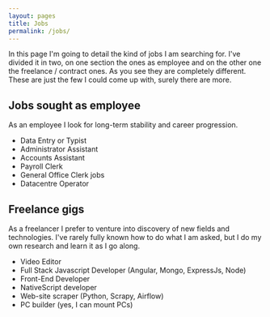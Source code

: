 ```yaml
---
layout: pages
title: Jobs
permalink: /jobs/
---
```

In this page I'm going to detail the kind of jobs I am searching for. I've divided it in two, on one section the ones as employee and on the other one the freelance / contract ones. As you see they are completely different. These are just the few I could come up with, surely there are more.

## Jobs sought as employee
As an employee I look for long-term stability and career progression.
* Data Entry or Typist
* Administrator Assistant
* Accounts Assistant
* Payroll Clerk
* General Office Clerk jobs
* Datacentre Operator

## Freelance gigs
As a freelancer I prefer to venture into discovery of new fields and technologies. I've rarely fully known how to do what I am asked, but I do my own research and learn it as I go along.
* Video Editor
* Full Stack Javascript Developer (Angular, Mongo, ExpressJs, Node)
* Front-End Developer
* NativeScript developer
* Web-site scraper (Python, Scrapy, Airflow)
* PC builder (yes, I can mount PCs)
